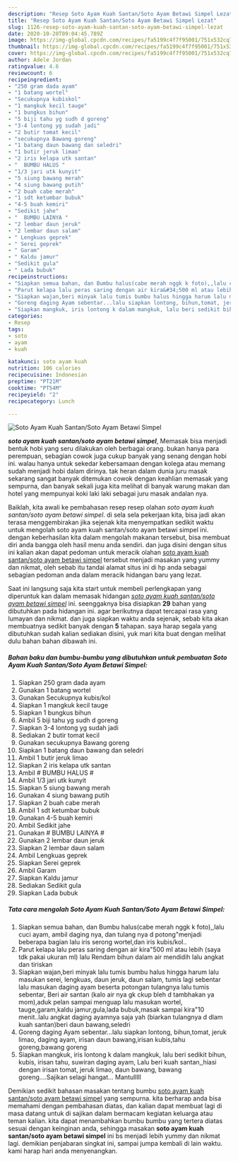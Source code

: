 ```yaml
---
description: "Resep Soto Ayam Kuah Santan/Soto Ayam Betawi Simpel Lezat"
title: "Resep Soto Ayam Kuah Santan/Soto Ayam Betawi Simpel Lezat"
slug: 1126-resep-soto-ayam-kuah-santan-soto-ayam-betawi-simpel-lezat
date: 2020-10-20T09:04:45.789Z
image: https://img-global.cpcdn.com/recipes/fa5199c4f7f95001/751x532cq70/soto-ayam-kuah-santansoto-ayam-betawi-simpel-foto-resep-utama.jpg
thumbnail: https://img-global.cpcdn.com/recipes/fa5199c4f7f95001/751x532cq70/soto-ayam-kuah-santansoto-ayam-betawi-simpel-foto-resep-utama.jpg
cover: https://img-global.cpcdn.com/recipes/fa5199c4f7f95001/751x532cq70/soto-ayam-kuah-santansoto-ayam-betawi-simpel-foto-resep-utama.jpg
author: Adele Jordan
ratingvalue: 4.6
reviewcount: 6
recipeingredient:
- "250 gram dada ayam"
- "1 batang wortel"
- "Secukupnya kubiskol"
- "1 mangkuk kecil tauge"
- "1 bungkus bihun"
- "5 biji tahu yg sudh d goreng"
- "3-4 lontong yg sudah jadi"
- "2 butir tomat kecil"
- "secukupnya Bawang goreng"
- "1 batang daun bawang dan seledri"
- "1 butir jeruk limao"
- "2 iris kelapa utk santan"
- "  BUMBU HALUS "
- "1/3 jari utk kunyit"
- "5 siung bawang merah"
- "4 siung bawang putih"
- "2 buah cabe merah"
- "1 sdt ketumbar bubuk"
- "4-5 buah kemiri"
- "Sedikit jahe"
- "  BUMBU LAINYA "
- "2 lembar daun jeruk"
- "2 lembar daun salam"
- " Lengkuas geprek"
- " Serei geprek"
- " Garam"
- " Kaldu jamur"
- "Sedikit gula"
- " Lada bubuk"
recipeinstructions:
- "Siapkan semua bahan, dan Bumbu halus(cabe merah nggk k foto),,lalu cuci ayam, ambil daging nya, dan tulang nya d potong&#34;menjadi beberapa bagian lalu iris serong wortel,dan iris kubis/kol.."
- "Parut kelapa lalu peras saring dengan air kira&#34;500 ml atau lebih (saya tdk pakai ukuran ml) lalu Rendam bihun dalam air mendidih lalu angkat dan tiriskan"
- "Siapkan wajan,beri minyak lalu tumis bumbu halus hingga harum lalu masukan serei, lengkuas, daun jeruk, daun salam, tumis lagi sebentar lalu masukan daging ayam beserta potongan tulangnya lalu tumis sebentar, Beri air santan (kalo air nya gk ckup bleh d tambhakan ya mom),aduk pelan sampai menguap lalu masukan wortel, tauge,garam,kaldu jamur,gula,lada bubuk,masak sampai kira&#34;10 menit..lalu angkat daging ayamnya saja yah (biarkan tulangnya d dlam kuah santan)beri daun bawang,seledri"
- "Goreng daging Ayam sebentar...lalu siapkan lontong, bihun,tomat, jeruk limao, daging ayam, irisan daun bawang,irisan kubis,tahu goreng,bawang goreng"
- "Siapkan mangkuk, iris lontong k dalam mangkuk, lalu beri sedikit bihun, kubis, irisan tahu, suwiran daging ayam, Lalu beri kuah santan,,hiasi dengan irisan tomat, jeruk limao, daun bawang, bawang goreng....Sajikan selagi hangat... Mantulllll"
categories:
- Resep
tags:
- soto
- ayam
- kuah

katakunci: soto ayam kuah 
nutrition: 106 calories
recipecuisine: Indonesian
preptime: "PT21M"
cooktime: "PT54M"
recipeyield: "2"
recipecategory: Lunch

---
```



![Soto Ayam Kuah Santan/Soto Ayam Betawi Simpel](https://img-global.cpcdn.com/recipes/fa5199c4f7f95001/751x532cq70/soto-ayam-kuah-santansoto-ayam-betawi-simpel-foto-resep-utama.jpg)

<b><i>soto ayam kuah santan/soto ayam betawi simpel</i></b>, Memasak bisa menjadi bentuk hobi yang seru dilakukan oleh berbagai orang. bukan hanya para perempuan, sebagian cowok juga cukup banyak yang senang dengan hobi ini. walau hanya untuk sekedar kebersamaan dengan kolega atau memang sudah menjadi hobi dalam dirinya. tak heran dalam dunia juru masak sekarang sangat banyak ditemukan cowok dengan keahlian memasak yang sempurna, dan banyak sekali juga kita melihat di banyak warung makan dan hotel yang mempunyai koki laki laki sebagai juru masak andalan nya.



Baiklah, kita awali ke pembahasan resep resep olahan <i>soto ayam kuah santan/soto ayam betawi simpel</i>. di sela sela pekerjaan kita, bisa jadi akan terasa menggembirakan jika sejenak kita menyempatkan sedikit waktu untuk mengolah soto ayam kuah santan/soto ayam betawi simpel ini. dengan keberhasilan kita dalam mengolah makanan tersebut, bisa membuat diri anda bangga oleh hasil menu anda sendiri. dan juga disini dengan situs ini kalian akan dapat pedoman untuk meracik olahan <u>soto ayam kuah santan/soto ayam betawi simpel</u> tersebut menjadi masakan yang yummy dan nikmat, oleh sebab itu tandai alamat situs ini di hp anda sebagai sebagian pedoman anda dalam meracik hidangan baru yang lezat.


Saat ini langsung saja kita start untuk membeli perlengkapan yang diperuntuk kan dalam memasak hidangan <u><i>soto ayam kuah santan/soto ayam betawi simpel</i></u> ini. seenggaknya bisa disiapkan <b>29</b> bahan yang dibutuhkan pada hidangan ini. agar berikutnya dapat tercapai rasa yang lumayan dan nikmat. dan juga siapkan waktu anda sejenak, sebab kita akan membuatnya sedikit banyak dengan <b>5</b> tahapan. saya harap segala yang dibutuhkan sudah kalian sediakan disini, yuk mari kita buat dengan melihat dulu bahan bahan dibawah ini.

<!--inarticleads1-->

##### Bahan baku dan bumbu-bumbu yang dibutuhkan untuk pembuatan Soto Ayam Kuah Santan/Soto Ayam Betawi Simpel:

1. Siapkan 250 gram dada ayam
1. Gunakan 1 batang wortel
1. Gunakan Secukupnya kubis/kol
1. Siapkan 1 mangkuk kecil tauge
1. Siapkan 1 bungkus bihun
1. Ambil 5 biji tahu yg sudh d goreng
1. Siapkan 3-4 lontong yg sudah jadi
1. Sediakan 2 butir tomat kecil
1. Gunakan secukupnya Bawang goreng
1. Siapkan 1 batang daun bawang dan seledri
1. Ambil 1 butir jeruk limao
1. Siapkan 2 iris kelapa utk santan
1. Ambil  # BUMBU HALUS #
1. Ambil 1/3 jari utk kunyit
1. Siapkan 5 siung bawang merah
1. Gunakan 4 siung bawang putih
1. Siapkan 2 buah cabe merah
1. Ambil 1 sdt ketumbar bubuk
1. Gunakan 4-5 buah kemiri
1. Ambil Sedikit jahe
1. Gunakan  # BUMBU LAINYA #
1. Gunakan 2 lembar daun jeruk
1. Siapkan 2 lembar daun salam
1. Ambil  Lengkuas geprek
1. Siapkan  Serei geprek
1. Ambil  Garam
1. Siapkan  Kaldu jamur
1. Sediakan Sedikit gula
1. Siapkan  Lada bubuk




<!--inarticleads2-->

##### Tata cara mengolah Soto Ayam Kuah Santan/Soto Ayam Betawi Simpel:

1. Siapkan semua bahan, dan Bumbu halus(cabe merah nggk k foto),,lalu cuci ayam, ambil daging nya, dan tulang nya d potong&#34;menjadi beberapa bagian lalu iris serong wortel,dan iris kubis/kol..
1. Parut kelapa lalu peras saring dengan air kira&#34;500 ml atau lebih (saya tdk pakai ukuran ml) lalu Rendam bihun dalam air mendidih lalu angkat dan tiriskan
1. Siapkan wajan,beri minyak lalu tumis bumbu halus hingga harum lalu masukan serei, lengkuas, daun jeruk, daun salam, tumis lagi sebentar lalu masukan daging ayam beserta potongan tulangnya lalu tumis sebentar, Beri air santan (kalo air nya gk ckup bleh d tambhakan ya mom),aduk pelan sampai menguap lalu masukan wortel, tauge,garam,kaldu jamur,gula,lada bubuk,masak sampai kira&#34;10 menit..lalu angkat daging ayamnya saja yah (biarkan tulangnya d dlam kuah santan)beri daun bawang,seledri
1. Goreng daging Ayam sebentar...lalu siapkan lontong, bihun,tomat, jeruk limao, daging ayam, irisan daun bawang,irisan kubis,tahu goreng,bawang goreng
1. Siapkan mangkuk, iris lontong k dalam mangkuk, lalu beri sedikit bihun, kubis, irisan tahu, suwiran daging ayam, Lalu beri kuah santan,,hiasi dengan irisan tomat, jeruk limao, daun bawang, bawang goreng....Sajikan selagi hangat... Mantulllll




Demikian sedikit bahasan masakan tentang bumbu <u>soto ayam kuah santan/soto ayam betawi simpel</u> yang sempurna. kita berharap anda bisa memahami dengan pembahasan diatas, dan kalian dapat membuat lagi di masa datang untuk di sajikan dalam bermacam kegiatan keluarga atau teman kalian. kita dapat menambahkan bumbu bumbu yang tertera diatas sesuai dengan keinginan anda, sehingga masakan <b>soto ayam kuah santan/soto ayam betawi simpel</b> ini bs menjadi lebih yummy dan nikmat lagi. demikian penjabaran singkat ini, sampai jumpa kembali di lain waktu. kami harap hari anda menyenangkan.
